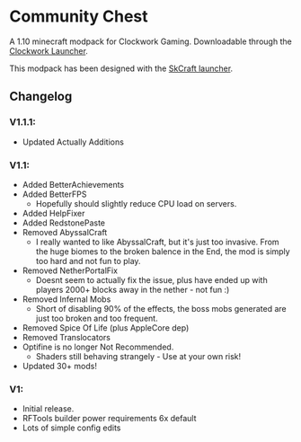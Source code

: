 # Community Chest
A 1.10 minecraft modpack for Clockwork Gaming. Downloadable through the [Clockwork Launcher](http://cwgaming.co.uk/modpack/ClockworkLauncher.jar).

This modpack has been designed with the [SkCraft launcher](https://github.com/SKCraft/Launcher).

## Changelog


### V1.1.1:
* Updated Actually Additions

### V1.1:

* Added BetterAchievements
* Added BetterFPS
  * Hopefully should slightly reduce CPU load on servers.
* Added HelpFixer
* Added RedstonePaste
* Removed AbyssalCraft
  * I really wanted to like AbyssalCraft, but it's just too invasive. From the huge biomes to the broken balence in the End, the mod is simply too hard and not fun to play.
* Removed NetherPortalFix
  * Doesnt seem to actually fix the issue, plus have ended up with players 2000+ blocks away in the nether - not fun :)
* Removed Infernal Mobs
  * Short of disabling 90% of the effects, the boss mobs generated are just too broken and too frequent.
* Removed Spice Of Life (plus AppleCore dep)
* Removed Translocators
* Optifine is no longer Not Recommended.
  * Shaders still behaving strangely - Use at your own risk!
* Updated 30+ mods!




### V1:
* Initial release.
* RFTools builder power requirements 6x default
* Lots of simple config edits
